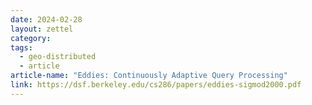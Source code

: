 ```yaml
---
date: 2024-02-28
layout: zettel
category: 
tags:
  - geo-distributed
  - article
article-name: "Eddies: Continuously Adaptive Query Processing"
link: https://dsf.berkeley.edu/cs286/papers/eddies-sigmod2000.pdf
---
```


